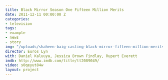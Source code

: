 ```yaml
---
title: Black Mirror Season One Fifteen Million Merits
date: 2011-12-11 00:00:00 Z
categories:
- television
tags:
- example
- news
- story
img: "/uploads/shaheen-baig-casting-black-mirror-fifteen-million-merits.jpg"
director: Euros Lyn
with: Daniel Kaluuya, Jessica Brown Findlay, Rupert Everett
imdb: http://www.imdb.com/title/tt2089049/
video: s0qeyut84w
layout: project
---
```


